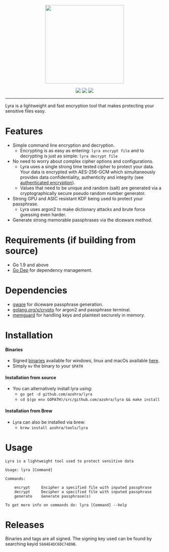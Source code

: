 <p align="center">
  <img src="https://cdn.rawgit.com/azohra/lyra/master/docs/assets/logo.svg" height="250" width="250" />
  <p align="center">
    <a href="https://travis-ci.org/azohra/lyra"><img src="https://travis-ci.org/azohra/lyra.svg?branch=master"></a>
    <a href="https://goreportcard.com/report/github.com/azohra/lyra"><img src="https://goreportcard.com/badge/github.com/azohra/lyra"></a>
    <a href="https://github.com/azohra/lyra/blob/master/LICENSE"><img src="https://img.shields.io/badge/License-BSD%203--Clause-blue.svg"></a>
  </p>
</p>

---
Lyra is a lightweight and fast encryption tool that makes protecting your sensitive files easy. 

# Features
* Simple command line encryption and decryption. 
  * Encrypting is as easy as entering: `lyra encrypt file` and to decrypting is just as simple: `lyra decrypt file`
* No need to worry about complex cipher options and configurations.
  * Lyra uses a single strong time tested cipher to protect your data. Your data is encrypted with AES-256-GCM which simultaneously provides data confidentiality, authenticity and integrity (see [authenticated encryption](https://en.wikipedia.org/wiki/Authenticated_encryption)).
  * Values that need to be unique and random (salt) are generated via a cryptographically secure pseudo random number generator.
* Strong GPU and ASIC resistant KDF being used to protect your passphrase.
  * Lyra uses argon2 to make dictionary attacks and brute force guessing even harder.
* Generate strong memorable passphrases via the diceware method.

# Requirements (if building from source)
* Go 1.9 and above
* [Go Dep](https://golang.github.io/dep/) for dependency management.

# Dependencies
* [gware](https://github.com/brsmsn/gware) for diceware passphrase generation.
* [golang.org/x/crypto](https://github.com/golang/crypto) for argon2 and passphrase terminal.
* [memguard](https://github.com/awnumar/memguard) for handling keys and plaintext secrurely in memory.

# Installation
#### Binaries
* Signed [binaries](#releases) available for windows, linux and macOs available [here](https://github.com/azohra/lyra/releases).
* Simply `mv` the binary to your `$PATH`
#### Installation from source
* You can alternatively install lyra using:
  * `go get -d github.com/azohra/lyra`
  * `cd $(go env GOPATH)/src/github.com/azohra/lyra && make install`
#### Installation from Brew
* Lyra can also be installed via brew:
  * `brew install azohra/tools/lyra`

# Usage
```
Lyra is a lightweight tool used to protect sensitive data

Usage: lyra [Command]

Commands:

	encrypt		Encipher a specified file with inputed passphrase
	decrypt		Decipher a specified file with inputed passphrase
	generate	Generate passphrase(s)
		
To get more info on commands do: lyra [Command] --help
```

# Releases
Binaries and tags are all signed. The signing key used can be found by searching keyid `5604E4DC6DC74D9B`.
